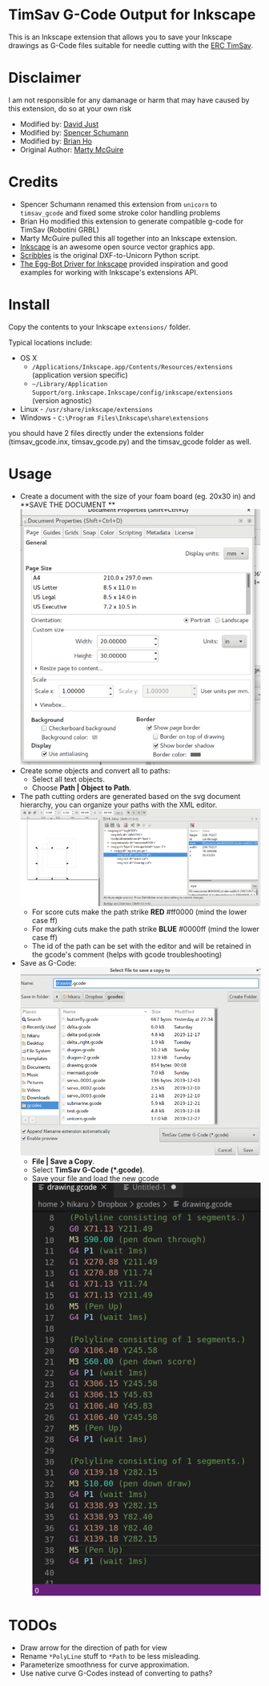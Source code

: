 TimSav G-Code Output for Inkscape
===========================================

This is an Inkscape extension that allows you to save your Inkscape drawings as
G-Code files suitable for needle cutting with the [ERC TimSav](https://www.thingiverse.com/thing:3951161).

Disclaimer
===========================================
I am not responsible for any damanage or harm that may have caused by this extension, do so at your own risk

* Modified by: [David Just](https://github.com/DavidJJ/inkscape-timsav)
* Modified by: [Spencer Schumann](https://github.com/spencerschumann)
* Modified by: [Brian Ho](http://github.com/kawateihikaru)
* Original Author: [Marty McGuire](http://github.com/martymcguire)

Credits
=======

* Spencer Schumann renamed this extension from `unicorn` to `timsav_gcode` and fixed some stroke color handling problems
* Brian Ho modified this extension to generate compatible g-code for TimSav (Robotini GRBL)  
* Marty McGuire pulled this all together into an Inkscape extension.
* [Inkscape](http://www.inkscape.org/) is an awesome open source vector graphics app.
* [Scribbles](https://github.com/makerbot/Makerbot/tree/master/Unicorn/Scribbles%20Scripts) is the original DXF-to-Unicorn Python script.
* [The Egg-Bot Driver for Inkscape](http://code.google.com/p/eggbotcode/) provided inspiration and good examples for working with Inkscape's extensions API.

Install
=======

Copy the contents to your Inkscape `extensions/` folder.

Typical locations include:

* OS X 
    * `/Applications/Inkscape.app/Contents/Resources/extensions` (application version specific)
    * `~/Library/Application Support/org.inkscape.Inkscape/config/inkscape/extensions` (version agnostic)
* Linux - `/usr/share/inkscape/extensions`
* Windows - `C:\Program Files\Inkscape\share\extensions`

you should have 2 files directly under the extensions folder (timsav_gcode.inx, timsav_gcode.py) and the timsav_gcode folder as well.

Usage
=====

* Create a document with the size of your foam board (eg. 20x30 in)  and **SAVE THE DOCUMENT **
    ![Document Property](doc/image1.png)
* Create some objects and convert all to paths:
	* Select all text objects.
	* Choose **Path | Object to Path**.
* The path cutting orders are generated based on the svg document hierarchy, you can organize your paths with the XML editor.
    ![Document Property](doc/image2.png)
    * For score cuts make the path strike **RED** #ff0000 (mind the lower case ff)
    * For marking cuts make the path strike **BLUE** #0000ff (mind the lower case ff)
    * The id of the path can be set with the editor and will be retained in the gcode's comment (helps with gcode troubleshooting)
* Save as G-Code:
    ![Document Property](doc/image3.png)
	* **File | Save a Copy**.
	* Select **TimSav G-Code (\*.gcode)**.
	* Save your file and load the new gcode
	![Document Property](doc/image4.png)

TODOs
=====
* Draw arrow for the direction of path for view
* Rename `*PolyLine` stuff to `*Path` to be less misleading.
* Parameterize smoothness for curve approximation.
* Use native curve G-Codes instead of converting to paths?
